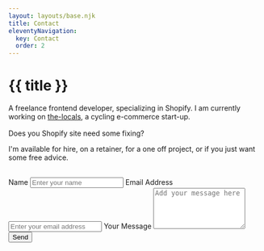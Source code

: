 ```yaml
---
layout: layouts/base.njk
title: Contact
eleventyNavigation:
  key: Contact
  order: 2
---
```


<div class="contact">
  <div class="postlist-item">
      <h1>{{ title }}</h1>
      <p class="bio">A freelance frontend developer, specializing in Shopify. 
      I am currently working on <a href="https://www.thelocals.cc/">the-locals</a>, a cycling e-commerce start-up.</p>
      <p style="margin-top: 1rem;">Does you Shopify site need some fixing?</p>
      <p>I'm available for hire, on a retainer, for a one off project, or if you just want some free advice.</p> <br />
  </div>

<div class="postlist-item">
  <form id="my-form" class="contact-form" name="contact" method="POST" data-netlify="true">
  <input type="hidden" name="form-name" value="contact" />
  <label for="inputName">Name</label>
  <input type="text"   
         name="name" 
         id="inputName" 
         placeholder="Enter your name"
         required="required">
  </input>
  <label for="inputEmail" required="required">Email Address</label>
  <input type="email" 
         name="email"
         id="inputEmail" 
         placeholder="Enter your email address">
  </input>
  <label for="message">Your Message</label>            
  <textarea
          rows="5" 
          name="message" 
          id="message" 
          placeholder="Add your message here" required=""></textarea>
  <button class="contact-btn" type="submit">Send</button>
<p id="my-form-status"></p>
</form>
</div>

</div>



<script>
    var form = document.getElementById("my-form");
    
    async function handleSubmit(event) {
      event.preventDefault();
      var status = document.getElementById("my-form-status");
      var data = new FormData(event.target);
      fetch(event.target.action, {
        method: form.method,
        body: data,
        headers: {
            'Accept': 'application/json'
        }
      }).then(response => {
        status.innerHTML = "Thanks. I will get back to you soon.";
        form.reset()
      }).catch(error => {
        status.innerHTML = "Sorry! There was a problem submitting your form, try again"
      });
    }
    form.addEventListener("submit", handleSubmit)
</script>
